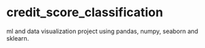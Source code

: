# credit_score_classification
ml and data visualization project using pandas, numpy, seaborn and sklearn.
